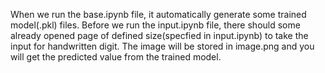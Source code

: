 When we run the base.ipynb file, it automatically generate some trained model(.pkl) files.
Before we run the input.ipynb file, there should some already opened page of defined size(specfied in input.ipynb) to take the input for handwritten digit.
The image will be stored in image.png and you will get the predicted value from the trained model. 

